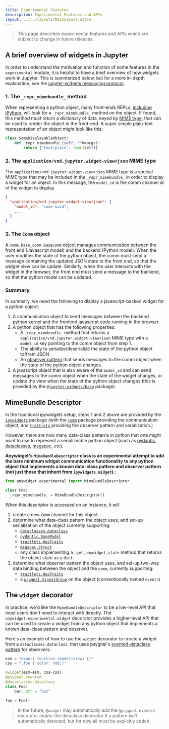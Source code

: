 ```yaml
---
title: Experimental Features
description: Experimental Features and APIs
layout: ../../layouts/MainLayout.astro
---
```


> This page describes experimental features and APIs which are subject to change
> in future releases.

## A brief overview of widgets in Jupyter

In order to understand the motivation and function of some features in the
`experimental` module, it is helpful to have a brief overview of how widgets
work in Jupyter.  This is summarized below, but for a more in-depth explanation,
see the [jupyter-widgets messaging
protocol](https://github.com/jupyter-widgets/ipywidgets/blob/main/packages/schema/messages.md).

### 1. The `_repr_mimebundle_` method

When representing a python object, many front-ends REPLs, [including
IPython](https://ipython.readthedocs.io/en/stable/config/integrating.html#MyObject._repr_mimebundle_),
will look for a `_repr_mimebundle_` method on the object.  If found, this method
must return a dictionary of data, keyed by [MIME
type](https://developer.mozilla.org/en-US/docs/Web/HTTP/Basics_of_HTTP/MIME_types),
that can be used to render the object in the front-end.  A super simple
plain-text representation of an object might look like this:

```python
class SomeDisplayableObject:
    def _repr_mimebundle_(self, **kwargs):
        return {"text/plain": repr(self)}
```

### 2. The `application/vnd.jupyter.widget-view+json` MIME type

The `application/vnd.jupyter.widget-view+json` MIME type is a special MIME type
that may be included in the `_repr_mimebundle_` in order to display a widget for
an object. In this message, the `model_id` is the comm channel id of the widget
to display.

```json
{
  "application/vnd.jupyter.widget-view+json": {
    "model_id": "some-uuid",
    ...
  }
}
```

### 3. The `Comm` object

A `comm.base_comm.BaseComm` object manages communication between the front end (Javascript model)
and the backend (Python model).  When the user modifies the state of the python object, the comm
must send a message containing the updated JSON state to the front end, so that the widget view
can be update.  Similarly, when the user interacts with the widget in the browser, the front end
must send a message to the backend, so that the python model can be updated.

### Summary

In summary, we need the following to display a javascript-backed widget for
a python object:

1. A communication object to send messages between the backend python kernel and
   the frontend javascript code running in the browser.
2. A python object that has the following properties:
   - A `_repr_mimebundle_` method that returns a
     `application/vnd.jupyter.widget-view+json` MIME type with a `model_id` key pointing
     to the comm object from step 1.
   - The ability to serialize/deserialize the state of the python object to/from
     JSON.
   - An [observer pattern](https://en.wikipedia.org/wiki/Observer_pattern) that sends
     messages to the comm object when the state of the python object changes.
3. A javascript object that is also aware of the `model_id` and can send messages
   to the comm object when the state of the widget changes, or update the view
   when the state of the python object changes (this is provided by the
   [`@jupyter-widgets/base`](https://www.npmjs.com/package/@jupyter-widgets/base) package).

## MimeBundle Descriptor

In the traditional ipywidgets setup, steps 1 and 2 above are provided by the
[`ipywidgets`](https://pypi.org/project/ipywidgets/) package (with the
[`comm`](https://pypi.org/project/comm/) package providing the communication
object, and [`traitlets`](https://pypi.org/project/traitlets/) providing the
observer pattern and serialization.)

However, there are now many data-class patterns in python that one might want to
use to represent a serializeable python object (such as
[pydantic](https://pydantic-docs.helpmanual.io/),
[dataclasses](https://docs.python.org/3/library/dataclasses.html),
[msgspec](https://jcristharif.com/msgspec/), etc).

**Anywidget's `MimeBundleDescriptor` class is an experimental attempt to add the
bare minimum widget communication functionality to any python object that
implements a known data-class pattern and observer pattern (not just those that
inherit from `ipywidgets.Widget`).**:

```python
from anywidget.experimental import MimeBundleDescriptor

class Foo:
  _repr_mimebundle_ = MimeBundleDescriptor()
```

When this descriptor is accessed on an instance, it will

1. create a new `Comm` channel for this object.
2. determine what data-class pattern the object uses, and set-up serialization
   of the object currently supporting:
    - [`dataclasses.dataclass`](https://docs.python.org/3/library/dataclasses.html)
    - [`pydantic.BaseModel`](https://pydantic-docs.helpmanual.io/usage/models/)
    - [`traitlets.HasTraits`](https://traitlets.readthedocs.io/en/stable/)
    - [`msgspec.Struct`](https://jcristharif.com/msgspec/structs.html)
    - any class implementing a `_get_anywidget_state` method that returns the
      object state as a `dict`.
3. determine what observer pattern the object uses, and set-up two-way data
    binding between the object and the `comm`, currently supporting:
    - [`traitlets.HasTraits`](https://traitlets.readthedocs.io/en/stable/)
    - a
      [`psygnal.SignalGroup`](https://psygnal.readthedocs.io/en/latest/dataclasses/)
      on the object (conventionally named `events`)

## The `widget` decorator

In practice, we'd like the `MimeBundleDescriptor` to be a low-level API that most
users don't need to interact with directly.  The `anywidget.experimental.widget`
decorator provides a higher-level API that can be used to create a widget from
any python object that implements a known data-class pattern and observer.

Here's an example of how to use the `widget` decorator to create a widget from a
`dataclasses.dataclass`, that uses psygnal's [evented-dataclass pattern](https://psygnal.readthedocs.io/en/latest/dataclasses/) for
observers:

```python
esm = "export function render(view) {}"
css = ".foo { color: red;}"

@widget(esm=esm, css=css)
@psygnal.evented
@dataclasses.dataclass
class Foo:
    bar: str = "baz"

foo = Foo()
```

> In the future, `@widget` may automatically add the `@psygnal.evented`
> decorator and/or the dataclass decorator if a pattern isn't automatically
> detected, but for now all must be explicitly added.
